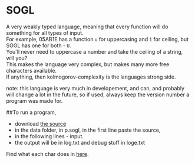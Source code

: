 # SOGL
A very weakly typed language, meaning that every function will do something for all types of input.  
For example, 05AB1E has a function `u` for uppercasing and `î` for ceiling, but SOGL has one for both - `U`.  
You'll never need to uppercase a number and take the ceiling of a string, will you?  
This makes the language very complex, but makes many more free characters available.  
If anything, then kolmogorov-complexity is the languages strong side.  

note: this language is very much in developement, and can, and probably will change a lot in the future, so if used, always keep the version number a program was made for.

##To run a program, 
  - download [the source](https://github.com/dzaima/SOGL/blob/master/P5ParserV0_8_2/P5ParserV0_8_2.zip)
  - in the data folder, in p.sogl, in the first line paste the source, 
  - in the following lines - input.
  - the output will be in log.txt and debug stuff in loge.txt

Find what each char does in [here](https://github.com/dzaima/SOGL/blob/master/charDefsParser/data/charDefs.txt).
